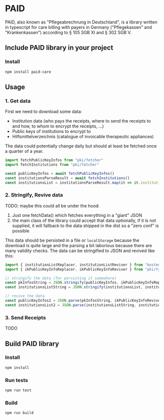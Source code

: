 # PAID

PAID, also known as "Pflegeabrechnung in Deutschland", is a library written in typescript for care billing with payers in Germany ("Pflegekassen" and "Krankenkassen") according to § 105 SGB XI and § 302 SGB V.


## Include PAID library in your project

### Install
```bash
npm install paid-care
```

## Usage

### 1. Get data

First we need to download some data: 
- Institution data (who pays the receipts, where to send the receipts to and how, to whom to encrypt the receipts, ...)
- Public keys of institutions to encrypt to
- Hilfsmittelverzeichnis (catalogue of invoicable therapeutic appliances)

The data could potentially change daily but should at least be fetched once a quarter of a year.

```typescript
import fetchPublicKeyInfos from "pki/fetcher"
import fetchInstitutions from "pki/fetcher"

const publicKeyInfos = await fetchPublicKeyInfos()
const institutionsParseResult = await fetchInstitutions()
const institutionsList = institutionsParseResult.map(it => it.institutionsList)
```

### 2. Stringify, Revive data

TODO: maybe this could all be under the hood: 
1. Just one fetchData() which fetches everything in a "giant" JSON
2. the main class of the library could accept that data optionally, if it is not supplied, it will
   fallback to the data shipped in the dist so a "zero conf" is possible

This data should be persisted in a file or `localStorage` because the download is quite large and
the parsing a bit laborious because there are many validity checks. The data can be stringified
to JSON and revived like this:

```typescript
import { institutionListReplacer, institutionListReviver } from "kostentraeger/types"
import { ikPublicKeyInfoReplacer, ikPublicKeyInfoReviver } from "pki/types"

// stringify the data (for persisting it somewhere)
const pkInfosString = JSON.stringify(publicKeyInfos, ikPublicKeyInfoReplacer)
const institutionsListString = JSON.stringify(institutionsList, institutionListReplacer)

// revive the data
const publicKeyInfos2 = JSON.parse(pkInfosString, ikPublicKeyInfoReviver)
const institutionsList2 = JSON.parse(institutionsListString, institutionListReviver)
```

### 3. Send Receipts

TODO

## Build PAID library

### Install
```bash
npm install
```

### Run tests
```bash
npm run test
```
### Build
```bash
npm run build
```
